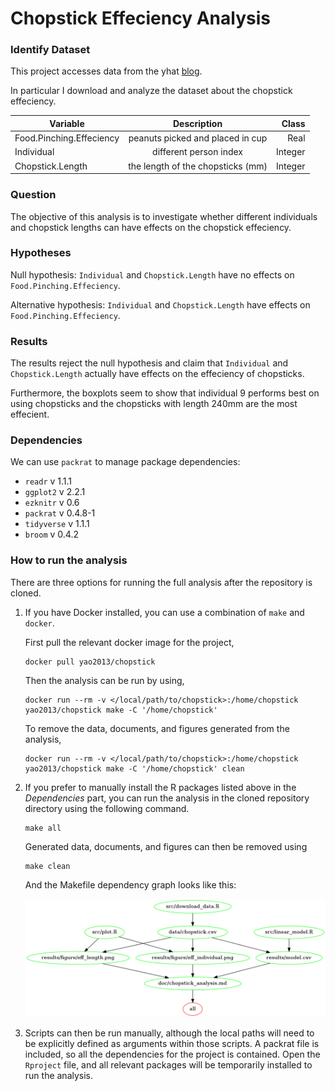 # Chopstick Effeciency Analysis


### Identify Dataset

This project accesses data from the yhat [blog](http://blog.yhat.com/posts/7-funny-datasets.html).

In particular I download and analyze the dataset about the chopstick effeciency.

| Variable |    Description      |  Class |
|----------|:-------------:|------:|
| Food.Pinching.Effeciency | peanuts picked and placed in cup | Real |
| Individual |  different person index | Integer |
| Chopstick.Length | the length of the chopsticks (mm) | Integer |

### Question

The objective of this analysis is to investigate whether different individuals and chopstick lengths can have effects on the chopstick effeciency.

### Hypotheses

Null hypothesis: `Individual` and `Chopstick.Length` have no effects on `Food.Pinching.Effeciency`.

Alternative hypothesis: `Individual` and `Chopstick.Length` have effects on `Food.Pinching.Effeciency`.

### Results

The results reject the null hypothesis and claim that `Individual` and `Chopstick.Length` actually have effects on the effeciency of chopsticks.

Furthermore, the boxplots seem to show that individual 9 performs best on using chopsticks and the chopsticks with length 240mm are the most effecient.

### Dependencies

We can use `packrat` to manage package dependencies:

- `readr` v 1.1.1
- `ggplot2` v 2.2.1
- `ezknitr` v 0.6
- `packrat` v 0.4.8-1
- `tidyverse` v 1.1.1
- `broom` v 0.4.2

### How to run the analysis

There are three options for running the full analysis after the repository is cloned.

1. If you have Docker installed, you can use a combination of `make` and `docker`. 

	First pull the relevant docker image for the project,

	```
	docker pull yao2013/chopstick
	```

	Then the analysis can be run by using,
	
	```
	docker run --rm -v </local/path/to/chopstick>:/home/chopstick yao2013/chopstick make -C '/home/chopstick'
	```

	To remove the data, documents, and figures generated from the analysis,

	```
	docker run --rm -v </local/path/to/chopstick>:/home/chopstick yao2013/chopstick make -C '/home/chopstick' clean
	```

2. If you prefer to manually install the R packages listed above in the *Dependencies* part, you can run the analysis in the cloned repository directory using the following command.

	```
	make all
	```

	Generated data, documents, and figures can then be removed using

	```
	make clean
	```
	
	And the Makefile dependency graph looks like this: 
	
	![](./Makefile.png)

3. Scripts can then be run manually, although the local paths will need to be explicitly defined as arguments within those scripts. A packrat file is included, so all the dependencies for the project is contained. Open the `Rproject` file, and all relevant packages will be temporarily installed to run the analysis. 
